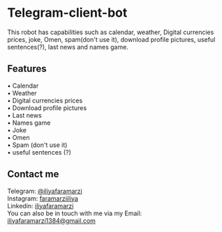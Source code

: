 # Telegram-client-bot
This robot has capabilities such as calendar, weather, Digital currencies prices, joke, Omen, spam(don't use it), download profile pictures, useful sentences(?), last news and names game.

## Features
• Calendar <br />
• Weather <br />
• Digital currencies prices <br />
• Download profile pictures <br />
• Last news <br />
• Names game <br />
• Joke <br />
• Omen <br />
• Spam (don't use it) <br />
• useful sentences (?) 

## Contact me 
Telegram: [@iliyafaramarzi](https://t.me/iliyaFaramarzi)<br />
Instagram: [faramarziiliya](https://www.instagram.com/faramarziiliya/)<br />
Linkedin: [iliyafaramarzi](https://www.linkedin.com/in/iliya-faramarzi-13109a21a/)<br />
You can also be in touch with me via my Email:<br />
iliyafaramarzi1384@gmail.com
